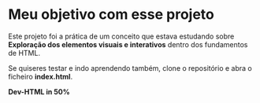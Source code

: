 # Meu objetivo com esse projeto

Este projeto foi a prática de um conceito que estava estudando sobre **Exploração dos elementos visuais e interativos** dentro dos fundamentos de HTML.

Se quiseres testar e indo aprendendo também, clone o repositório e abra o ficheiro **index.html**.

**Dev-HTML in 50%**